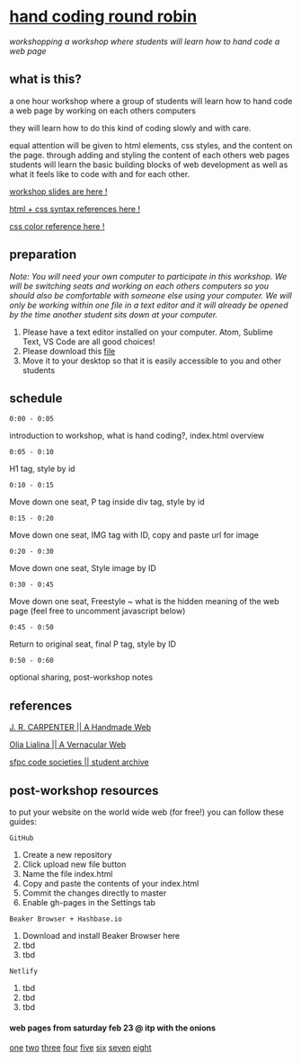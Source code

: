 # [hand coding round robin](https://doodybrains.github.io/hand-coding-round-robin/event)

*workshopping a workshop where students will learn how to hand code a web page*

## what is this?
a one hour workshop where a group of students will learn how to hand code a web page by working on each others computers

they will learn how to do this kind of coding slowly and with care.

equal attention will be given to html elements, css styles, and the content on the page. through adding and styling the content of each others web pages students will learn the basic building blocks of web development as well as what it feels like to code with and for each other.

[workshop slides are here !](https://doodybrains.github.io/hand-coding-round-robin)

[html + css syntax references here !](https://doodybrains.github.io/hand-coding-round-robin/reference.html)

[css color reference here !](http://colours.neilorangepeel.com/)

## preparation
_Note: You will need your own computer to participate in this workshop. We will be switching seats and working on each others computers so you should also be comfortable with someone else using your computer. We will only be working within one file in a text editor and it will already be opened by the time another student sits down at your computer._

1. Please have a text editor installed on your computer. Atom, Sublime Text, VS Code are all good choices!
2. Please download this [file](https://drive.google.com/file/d/1JUqr2cCKSKEOw6f9ZaJNthufTx_dDRLo/view?usp=sharing)
3. Move it to your desktop so that it is easily accessible to you and other students


## schedule

`0:00 - 0:05`

introduction to workshop, what is hand coding?, index.html overview

`0:05 - 0:10`

H1 tag, style by id

`0:10 - 0:15`

Move down one seat, P tag inside div tag, style by id

`0:15 - 0:20`

Move down one seat, IMG tag with ID, copy and paste url for image

`0:20 - 0:30`

Move down one seat, Style image by ID

`0:30 - 0:45`

Move down one seat, Freestyle ~ what is the hidden meaning of the web page (feel free to uncomment javascript below)

`0:45 - 0:50`

Return to original seat, final P tag, style by ID

`0:50 - 0:60`

optional sharing, post-workshop notes

## references

[J. R. CARPENTER || A Handmade Web](http://luckysoap.com/statements/handmadeweb.html)

[Olia Lialina || A Vernacular Web](http://art.teleportacia.org/observation/vernacular/welcome/)

[sfpc code societies || student archive](http://sfpc.io/codesocieties_students)

## post-workshop resources

to put your website on the world wide web (for free!) you can follow these guides:

`GitHub`
1. Create a new repository
2. Click upload new file button
3. Name the file index.html
4. Copy and paste the contents of your index.html
5. Commit the changes directly to master
6. Enable gh-pages in the Settings tab

`Beaker Browser + Hashbase.io`
1. Download and install Beaker Browser here
2. tbd
3. tbd

`Netlify`
1. tbd
2. tbd
3. tbd

#### web pages from saturday feb 23 @ itp with the onions

[one](https://doodybrains.github.io/hand-coding-round-robin/feb-23-onions/one.html) [two](https://doodybrains.github.io/hand-coding-round-robin/feb-23-onions/two.html) [three](https://doodybrains.github.io/hand-coding-round-robin/feb-23-onions/three.html)
[four](https://doodybrains.github.io/hand-coding-round-robin/feb-23-onions/four.html)
[five](https://doodybrains.github.io/hand-coding-round-robin/feb-23-onions/five.html)
[six](https://doodybrains.github.io/hand-coding-round-robin/feb-23-onions/six.html)
[seven](https://doodybrains.github.io/hand-coding-round-robin/feb-23-onions/seven.html)
[eight](https://doodybrains.github.io/hand-coding-round-robin/feb-23-onions/eight.html)
